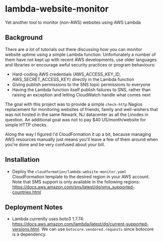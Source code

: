# lambda-website-monitor
Yet another tool to monitor (non-AWS) websites using AWS Lambda

## Background
There are *a lot* of tutorials out there discussing how you can monitor website uptime using a simple Lambda function. 
Unfortunately a number of them have not kept up with recent AWS developments, use older languages and libraries or
encourage awful security practices or program behaviours:

* Hard-coding AWS credentials (AWS_ACCESS_KEY_ID, AWS_SECRET_ACCESS_KEY) directly in the Lambda function
* Giving publish permissions to the SNS topic permissions to everyone
* Having the Lambda function itself publish failures to SNS, rather than raising an exception and letting
CloudWatch handle what comes next

The goal with this project was to provide a simple `check-http` Nagios replacement for monitoring websites of friends,
family and well-wishers that was not hosted in the same Newark, NJ datacenter as all the Linodes in question. An
additional goal was not to pay $40 US/month/website for simple HTTP checks.

Along the way I figured I'd CloudFormation it up a bit, because managing AWS resources manually just means you'll
leave a few of them around when you're done and be very confused about your bill.

## Installation
* Deploy the `cloudformation/lambda-website-monitor.yaml` CloudFormation template to the desired region in your AWS 
account. Note that SMS support is only available in the following regions:  
<https://docs.aws.amazon.com/sns/latest/dg/sms_supported-countries.html>


## Deployment Notes
* Lambda currently uses boto3 1.7.74: <https://docs.aws.amazon.com/lambda/latest/dg/current-supported-versions.html>.
We can use `botocore.vendored.requests` since botocore is a dependency.